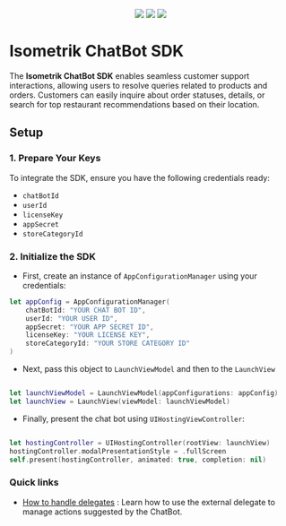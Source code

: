 
<p align="center">
  <a href="https://www.swift.org/package-manager/"><img src="https://img.shields.io/badge/SPM-compatible-darkgreen?style=flat-square"/></a>
  <a href="https://getstream.io/chat/docs/sdk/ios/"><img src="https://img.shields.io/badge/iOS-16%2B-lightblue?style=flat-square" /></a>
  <a href="https://swift.org"><img src="https://img.shields.io/badge/Swift-5.7%2B-orange.svg?style=flat-square" /></a>
</p>

# Isometrik ChatBot SDK

The **Isometrik ChatBot SDK** enables seamless customer support interactions, allowing users to resolve queries related to products and orders. Customers can easily inquire about order statuses, details, or search for top restaurant recommendations based on their location.

## Setup

### 1. Prepare Your Keys
To integrate the SDK, ensure you have the following credentials ready:
- `chatBotId`
- `userId`
- `licenseKey`
- `appSecret`
- `storeCategoryId`

### 2. Initialize the SDK

- First, create an instance of `AppConfigurationManager` using your credentials:

```swift
let appConfig = AppConfigurationManager(
    chatBotId: "YOUR CHAT BOT ID",
    userId: "YOUR USER ID",
    appSecret: "YOUR APP SECRET ID",
    licenseKey: "YOUR LICENSE KEY",
    storeCategoryId: "YOUR STORE CATEGORY ID"
)
```

- Next, pass this object to ``LaunchViewModel`` and then to the ``LaunchView``

``` swift

let launchViewModel = LaunchViewModel(appConfigurations: appConfig)
let launchView = LaunchView(viewModel: launchViewModel)

```
- Finally, present the chat bot using ``UIHostingViewController``:

``` swift

let hostingController = UIHostingController(rootView: launchView)
hostingController.modalPresentationStyle = .fullScreen
self.present(hostingController, animated: true, completion: nil)

```

### Quick links
- [How to handle delegates](./Readme_doc/external_delegate.md) : Learn how to use the external delegate to manage actions suggested by the ChatBot.



